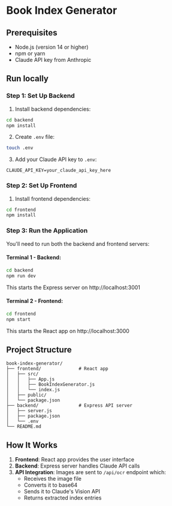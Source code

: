 # Book Index Generator


## Prerequisites

- Node.js (version 14 or higher)
- npm or yarn
- Claude API key from Anthropic

## Run locally

### Step 1: Set Up Backend

1. Install backend dependencies:
```bash
cd backend
npm install
```

2. Create `.env` file:
```bash
touch .env
```

3. Add your Claude API key to `.env`:
```
CLAUDE_API_KEY=your_claude_api_key_here
```

### Step 2: Set Up Frontend

1. Install frontend dependencies:
```bash
cd frontend
npm install
```

### Step 3: Run the Application

You'll need to run both the backend and frontend servers:

#### Terminal 1 - Backend:
```bash
cd backend
npm run dev
```
This starts the Express server on http://localhost:3001

#### Terminal 2 - Frontend:
```bash
cd frontend
npm start
```
This starts the React app on http://localhost:3000

## Project Structure

```
book-index-generator/
├── frontend/              # React app
│   ├── src/
│   │   ├── App.js
│   │   ├── BookIndexGenerator.js
│   │   └── index.js
│   ├── public/
│   └── package.json
├── backend/               # Express API server
│   ├── server.js
│   ├── package.json
│   └── .env
└── README.md
```

## How It Works

1. **Frontend**: React app provides the user interface
2. **Backend**: Express server handles Claude API calls
3. **API Integration**: Images are sent to `/api/ocr` endpoint which:
   - Receives the image file
   - Converts it to base64
   - Sends it to Claude's Vision API
   - Returns extracted index entries
